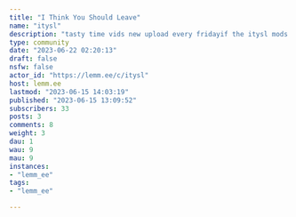 ```yaml
---
title: "I Think You Should Leave" 
name: "itysl"
description: "tasty time vids new upload every fridayif the itysl mods from reddit see this, im happy to give you the keys. i don't know what any of this shit is and im fucking scared"
type: community
date: "2023-06-22 02:20:13"
draft: false
nsfw: false
actor_id: "https://lemm.ee/c/itysl"
host: lemm.ee
lastmod: "2023-06-15 14:03:19"
published: "2023-06-15 13:09:52"
subscribers: 33
posts: 3
comments: 8
weight: 3
dau: 1
wau: 9
mau: 9
instances:
- "lemm_ee"
tags: 
- "lemm_ee"

---
```

